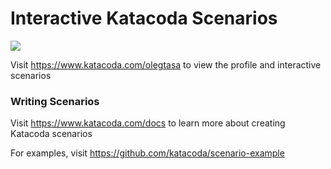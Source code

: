 # Interactive Katacoda Scenarios

[![](http://shields.katacoda.com/katacoda/olegtasa/count.svg)](https://www.katacoda.com/olegtasa "Get your profile on Katacoda.com")

Visit https://www.katacoda.com/olegtasa to view the profile and interactive scenarios

### Writing Scenarios
Visit https://www.katacoda.com/docs to learn more about creating Katacoda scenarios

For examples, visit https://github.com/katacoda/scenario-example
